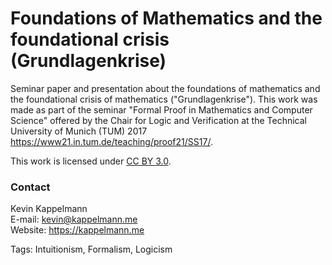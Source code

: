 # Foundations of Mathematics and the foundational crisis (Grundlagenkrise)
Seminar paper and presentation about the foundations of mathematics and the foundational crisis of mathematics ("Grundlagenkrise"). This work was made as part of the seminar "Formal Proof in Mathematics and Computer Science" offered by the Chair for Logic and Verification at the Technical University of Munich (TUM) 2017 https://www21.in.tum.de/teaching/proof21/SS17/.

This work is licensed under [CC BY 3.0](https://creativecommons.org/licenses/by/3.0/).

### Contact
Kevin Kappelmann  
E-mail: kevin@kappelmann.me  
Website: https://kappelmann.me  

Tags: Intuitionism, Formalism, Logicism
